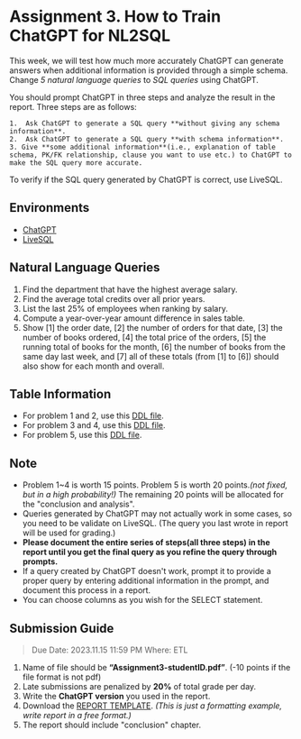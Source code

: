 # Assignment 3. How to Train ChatGPT for NL2SQL
This week, we will test how much more accurately ChatGPT can generate answers when additional information is provided through a simple schema. <br/>
Change *5 natural language queries* to *SQL queries* using ChatGPT.<br/>

You should prompt ChatGPT in three steps and analyze the result in the report. Three steps are as follows:

    1.  Ask ChatGPT to generate a SQL query **without giving any schema information**.
    2.  Ask ChatGPT to generate a SQL query **with schema information**.
    3. Give **some additional information**(i.e., explanation of table schema, PK/FK relationship, clause you want to use etc.) to ChatGPT to make the SQL query more accurate.

To verify if the SQL query generated by ChatGPT is correct, use LiveSQL. 


## Environments
- [ChatGPT](https://chat.openai.com/)
- [LiveSQL](https://livesql.oracle.com/)

## Natural Language Queries
1. Find the department that have the highest average salary.
2. Find the average total credits over all prior years.
3. List the last 25% of employees when ranking by salary.
4. Compute a year-over-year amount difference in sales table.
5. Show [1] the order date, [2] the number of orders for that date, [3] the number of books ordered, [4] the total price of the orders, [5] the running total of books for the month, [6] the number of books from the same day last week, and [7] all of these totals (from [1] to [6]) should also show for each month and overall.


## Table Information
- For problem 1 and 2, use this  [DDL file](./DDL(q1,q2).sql).
- For problem 3 and 4, use this [DDL file]().
- For problem 5, use this [DDL file]().

## Note
- Problem 1~4 is worth 15 points. Problem 5 is worth 20 points.*(not fixed, but in a high probability!)* The remaining 20 points will be allocated for the "conclusion and analysis".
- Queries generated by ChatGPT may not actually work in some cases, so you need to be validate on LiveSQL. (The query you last wrote in report will be used for grading.)
- **Please document the entire series of steps(all three steps) in the report until you get the final query as you refine the query through prompts.**
- If a query created by ChatGPT doesn't work, prompt it to provide a proper query by entering additional
information in the prompt, and document this process in a report. 
- You can choose columns as you wish for the SELECT statement.<br/>

## Submission Guide
> Due Date: 2023.11.15 11:59 PM
> Where: ETL

1. Name of file should be **“Assignment3-studentID.pdf”**. (-10 points if the file format is not pdf)
2. Late submissions are penalized by **20%** of total grade per day. <br/>
3. Write the **ChatGPT version** you used in the report. <br/>
4. Download the [REPORT TEMPLATE](./report-template.docx). *(This is just a formatting example, write report in a free format.)*
5. The report should include "conclusion" chapter.
